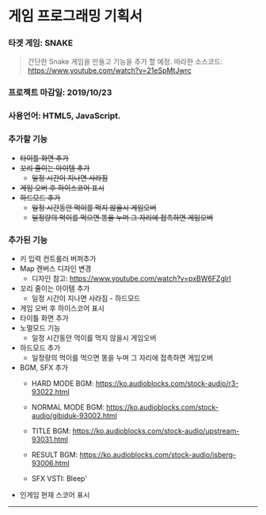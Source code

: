 # __게임 프로그래밍 기획서__


### __타겟 게임__: SNAKE
> 간단한 Snake 게임을 만들고 기능을 추가 할 예정.
> 따라한 소스코드: https://www.youtube.com/watch?v=21eSpMtJwrc

### __프로젝트 마감일__: 2019/10/23

### __사용언어__: HTML5, JavaScript.

### __추가할 기능__
  * ~~타이틀 화면 추가~~
  * ~~꼬리 줄이는 아이템 추가~~
    * ~~일정 시간이 지나면 사라짐~~
  * ~~게임 오버 후 하이스코어 표시~~
  * ~~하드모드 추가~~
    * ~~일정 시간동안 먹이를 먹지 않을시 게임오버~~
    * ~~일정량의 먹이를 먹으면 똥을 누며 그 자리에 접촉하면 게임오버~~

### __추가된 기능__
  * 키 입력 컨트롤러 버퍼추가
  * Map 캔버스 디자인 변경
    * 디자인 참고: https://www.youtube.com/watch?v=pxBW6FZglrI
  * 꼬리 줄이는 아이템 추가
    * 일정 시간이 지나면 사라짐 - 하드모드
  * 게임 오버 후 하이스코어 표시
  * 타이틀 화면 추가
  * 노멀모드 기능
    * 일정 시간동안 먹이를 먹지 않을시 게임오버
  * 하드모드 추가
    * 일정량의 먹이를 먹으면 똥을 누며 그 자리에 접촉하면 게임오버
  * BGM, SFX 추가
    * HARD MODE BGM: https://ko.audioblocks.com/stock-audio/r3-93022.html
    * NORMAL MODE BGM: https://ko.audioblocks.com/stock-audio/gibiduk-93002.html
    * TITLE BGM: https://ko.audioblocks.com/stock-audio/upstream-93031.html
    * RESULT BGM: https://ko.audioblocks.com/stock-audio/isberg-93006.html
    
    * SFX VSTI: Bleep'
  * 인게임 현재 스코어 표시
  
-----------------
